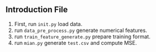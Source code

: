 ## Introduction File 
1. First, run `init.py` load data.
2. run `data_pre_process.py` generate numerical features.
3. run `train_feature_generate.py` prepare training format.
4. run `mian.py` generate `test.csv` and compute MSE.